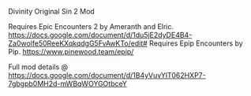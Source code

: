 Divinity Original Sin 2 Mod

Requires Epic Encounters 2 by Ameranth and Elric. https://docs.google.com/document/d/1du5jE2dyDE4B4-Za0wolfe50ReeKXqkqdgG5FvAwKTo/edit#
Requires Epip Encounters by Pip. https://www.pinewood.team/epip/

Full mod details @ https://docs.google.com/document/d/1B4yVuvYlT062HXP7-7gbgpb0MH2d-mWBqWOYGOtbceY
